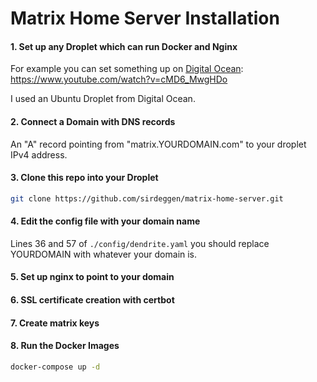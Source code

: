 # Matrix Home Server Installation

#### 1. Set up any Droplet which can run Docker and Nginx

For example you can set something up on [Digital Ocean](https://www.digitalocean.com/): https://www.youtube.com/watch?v=cMD6_MwgHDo

I used an Ubuntu Droplet from Digital Ocean.

#### 2. Connect a Domain with DNS records

An "A" record pointing from "matrix.YOURDOMAIN.com" to your droplet IPv4 address.

#### 3. Clone this repo into your Droplet

```bash
git clone https://github.com/sirdeggen/matrix-home-server.git
```

#### 4. Edit the config file with your domain name

Lines 36 and 57 of `./config/dendrite.yaml` you should replace YOURDOMAIN with whatever your domain is.

#### 5. Set up nginx to point to your domain

#### 6. SSL certificate creation with certbot

#### 7. Create matrix keys

#### 8. Run the Docker Images

```bash
docker-compose up -d
```
